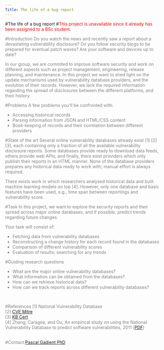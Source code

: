 ```yaml
---
Title: The life of a bug report
---
```

#The life of a bug report
#<font style="color:red;">This project is unavailable since it already has been assigned to a BSc student.</font>
<br><p><font style="color:grey;">
#Introduction
Do you watch the news and recently saw a report about a devastating vulnerability disclosure?
Do you follow security blogs to be prepared for eventual patch waves?
Are your software and devices up to date?

In our group, we are commited to improve software security and work on different aspects such as project management, engineering, release planning, and maintenance.
In this project we want to shed light on the update mechanisms used by vulnerability database providers, and the evolution of their records.
However, we lack the required information regarding the spread of disclosures between the different platforms, and their history.

#Problems
A few problems you'll be confronted with:

-  Accessing historical records
-  Parsing information from JSON and HTML/CSS content
-  Book-keeping of records and their correlation between different providers

#State of the art
Several online vulnerability databases already exist [1] [2] [3], each containing only a fraction of all the available vulnerability disclosure reports.
Some databases provide ready to download data feeds, others provide web APIs, and finally, there exist providers which only publish their reports in an HTML manner.
None of the database providers prepares any historical data ready to work with; manual effort is always required.

There exists work in which researchers analysed historical data and built machine learning models on top [4].
However, only one database and basic features have been used, e.g., time span between reportings and vulnerability score.

#Task
In this project, we want to explore the security reports and their spread across major online databases, and if possible, predict trends regarding future changes.<br>

Your task will consist of:<br>

-  Fetching data from vulnerability databases
-  Reconstructing a change history for each record found in the databases
-  Comparison of different vulnerability scores
-  Evaluation of results; searching for any trends

#Guiding research questions

-  What are the major online vulnerability databases?
-  What information can be obtained from the databases?
-  How can we retrieve historical data?
-  How can we track reports across different vulnerability databases?
<br>

#References
[1] National Vulnerability Database<br>
[2] [CVE Mitre](https://cve.mitre.org/)<br>
[3] [KB Cert](https://www.kb.cert.org/vuls/)<br>
[4] Zhang, Caragea, and Ou, An empirical study on using the National Vulnerability Database to predict software vulnerabilities, 2011 ([PDF](http://people.cs.ksu.edu/~xou/publications/dexa11.pdf))
<br><br>

#Contact 
[Pascal Gadient PhD](%base_url%/staff/PascalGadient)

</font>
